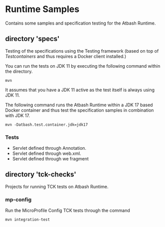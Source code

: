 
# Runtime Samples

Contains some samples and specification testing for the Atbash Runtime.

## directory 'specs'

Testing of the specifications using the Testing framework (based on top of _Testcontainers_ and thus requires a Docker client installed.)

You can run the tests on JDK 11 by executing the following command within the directory.

```
mvn
```

It assumes that you have a JDK 11 active as the test itself is always using JDK 11.

The following command runs the Atbash Runtime within a JDK 17 based Docker container and thus test the specification samples in combination with JDK 17.


```
mvn -Datbash.test.container.jdk=jdk17
```


### Tests

-  Servlet defined through Annotation.
-  Servlet defined through web.xml.
-  Servlet defined through we fragment

## directory 'tck-checks'

Projects for running TCK tests on Atbash Runtime.

### mp-config

Run the MicroProfile Config TCK tests through the command

```
mvn integration-test
```
